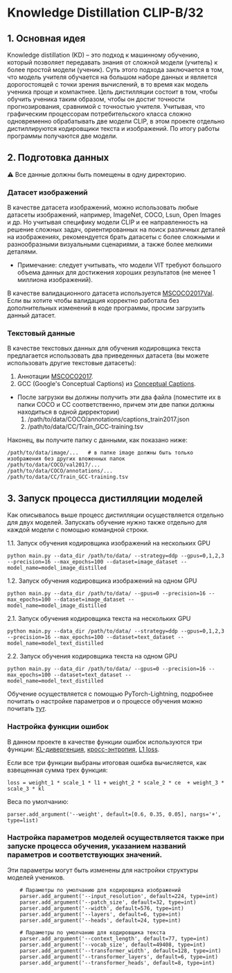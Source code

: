 # Knowledge Distillation CLIP-B/32

## 1. Основная идея
Knowledge distillation (KD) – это подход к машинному обучению, который позволяет передавать знания от сложной модели (учитель) к более простой модели (ученик). Суть этого подхода заключается в том, что модель учителя обучается на большом наборе данных и является дорогостоящей с точки зрения вычислений, в то время как модель ученика проще и компактнее. Цель дистилляции состоит в том, чтобы обучить ученика таким образом, чтобы он достиг точности прогнозирования, сравнимой с точностью учителя.
Учитывая, что графическим процессорам потребительского класса сложно одновременно обрабатывать две модели CLIP, в этом проекте отдельно дистиллируются кодировщики текста и изображений. По итогу работы программы получаются две модели.
## 2. Подготовка данных
⚠️ Все данные должны быть помещены в одну директорию. 

### Датасет изображений
В качестве датасета изображений, можно использовать любые датасеты изображений, например, ImageNet, COCO, Lsun, Open Images и др. Но учитывая специфику модели CLIP и ее направленность на решение сложных задач, ориентированных на поиск различных деталей на изображениях, рекомендуется брать датасеты с более сложными и разнообразными визуальными сценариями, а также более мелкими деталями. 
- Примечание: следует учитывать, что модели VIT требуют большого объема данных для достижения хороших результатов (не менее 1 миллиона изображений).

В качестве валидационного датасета используется [MSCOCO2017Val](http://images.cocodataset.org/zips/val2014.zip). Если вы хотите чтобы валидация корректно работала без дополнительных изменений в коде программы, просим загрузить данный датасет.

### Текстовый данные
В качестве текстовых данных для обучения кодировщика текста предлагается использовать два приведенных датасета (вы можете использовать другие текстовые датасеты):
1. Аннотации [MSCOCO2017](http://images.cocodataset.org/annotations/annotations_trainval2017.zip).
2. GCC (Google's Conceptual Captions) из [Conceptual Captions](https://ai.google.com/research/ConceptualCaptions/).

- После загрузки вы должны получить эти два файла (поместите их в папки COCO и CC соответственно, причем эти две папки должны находиться в одной дирректории)
  1. /path/to/data/COCO/annotations/captions_train2017.json
  2. /path/to/data/CC/Train_GCC-training.tsv


Наконец, вы получите папку с данными, как показано ниже:
```
/path/to/data/image/...   # в папке image должны быть только изображения без других вложенных папок
/path/to/data/COCO/val2017/...
/path/to/data/COCO/annotations/...
/path/to/data/CC/Train_GCC-training.tsv
```

## 3. Запуск процесса дистилляции моделей
Как описывалось выше процесс дистилляции осуществляется отдельно для двух моделей. Запускать обучение нужно также отдельно для каждой модели с помощью командной строки.

1.1. Запуск обучения кодировщика изображений на нескольких GPU
```
python main.py --data_dir /path/to/data/ --strategy=ddp --gpus=0,1,2,3 --precision=16 --max_epochs=100 --dataset=image_dataset --model_name=model_image_distilled
```
1.2. Запуск обучения кодировщика изображений на одном GPU
```
python main.py --data_dir /path/to/data/ --gpus=0 --precision=16 --max_epochs=100 --dataset=image_dataset --model_name=model_image_distilled
```
2.1. Запуск обучения кодировщика текста на нескольких GPU
```
python main.py --data_dir /path/to/data/ --strategy=ddp --gpus=0,1,2,3 --precision=16 --max_epochs=100 --dataset=text_dataset --model_name=model_text_distilled
```
2.2. Запуск обучения кодировщика текста на одном GPU
```
python main.py --data_dir /path/to/data/ --gpus=0 --precision=16 --max_epochs=100 --dataset=text_dataset --model_name=model_text_distilled
```
Обучение осуществляется с помощью PyTorch-Lightning, подробнее почитать о настройке параметров и о процессе обучения можно почитать [тут](https://pytorch-lightning.readthedocs.io/en/stable/common/trainer.html#trainer-class-api).

### Настройка функции ошибок
В данном проекте в качестве функции ошибок используются три функции: [KL-дивергенция](https://pytorch.org/docs/stable/generated/torch.nn.KLDivLoss.html), [кросс-энтропия](https://pytorch.org/docs/stable/generated/torch.nn.functional.cross_entropy.html), [L1 loss](https://pytorch.org/docs/stable/generated/torch.nn.L1Loss.html).

Если все три функции выбраны итоговая ошибка вычисляется, как взвещенная сумма трех функция:
```
loss = weight_1 * scale_1 * l1 + weight_2 * scale_2 * ce  + weight_3 * scale_3 * kl
```
Веса по умолчанию: 
```
parser.add_argument('--weight', default=[0.6, 0.35, 0.05], nargs='+', type=list)
```

### Настройка параметров моделей осуществляется также при запуске процесса обучения, указанием названий параметров и соответствующих значений.  
Эти параметры могут быть изменены для настройки структуры моделей учеников.
```
    # Параметры по умолчанию для кодировщика изображений
    parser.add_argument('--input_resolution', default=224, type=int)
    parser.add_argument('--patch_size', default=32, type=int)
    parser.add_argument('--width', default=576, type=int)
    parser.add_argument('--layers', default=6, type=int)
    parser.add_argument('--heads', default=24, type=int)

    # Параметры по умолчанию для кодировщика текста
    parser.add_argument('--context_length', default=77, type=int)
    parser.add_argument('--vocab_size', default=49408, type=int)
    parser.add_argument('--transformer_width', default=128, type=int)
    parser.add_argument('--transformer_layers', default=6, type=int)
    parser.add_argument('--transformer_heads', default=8, type=int)
```

